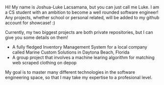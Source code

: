 Hi! My name is Joshua-Luke Lacsamana, but you can just call me Luke. I am a CS student with an ambition to become a well rounded software engineer! Any projects, whether school or personal related, will be added to my github account for showcase! :)

Currently, my two biggest projects are both private repositories, but I can give you some details on them!
* A fully fledged Inventory Management System for a local company called Marine Custom Solutions in Daytona Beach, Florida
* A group project that involves a machine learing algorithm for matching web scraped clothing on depop

My goal is to master many different technologies in the software engineering space, so that I may take my expertise to a profesional level.
